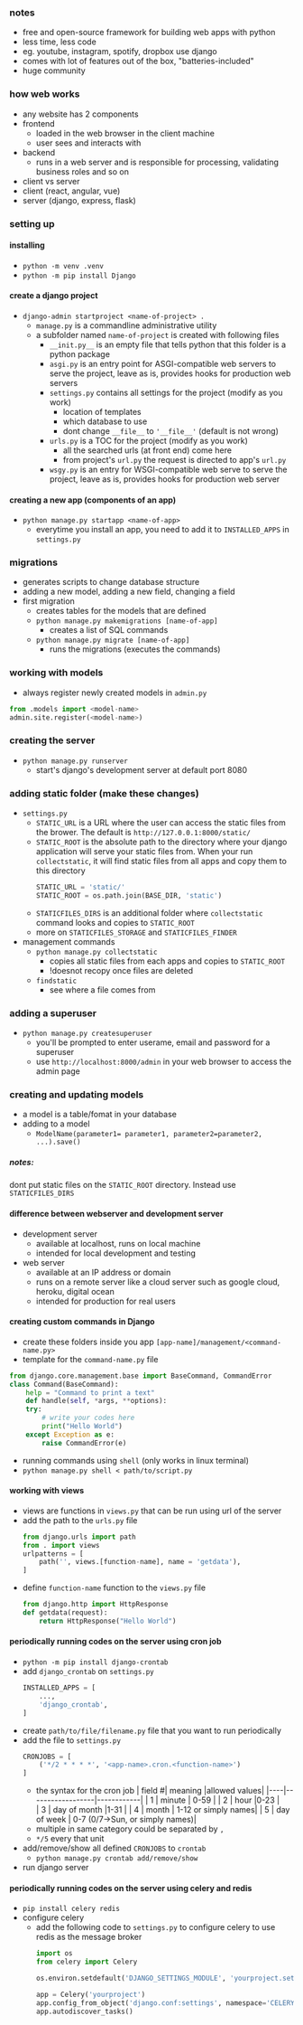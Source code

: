 ### notes
- free and open-source framework for building web apps with python
- less time, less code
- eg. youtube, instagram, spotify, dropbox use django
- comes with lot of features out of the box, "batteries-included"
- huge community

### how web works
- any website has 2 components
- frontend
    - loaded in the web browser in the client machine
    - user sees and interacts with
- backend
    - runs in a web server and is responsible for processing, validating business roles and so on
- client vs server
- client (react, angular, vue)
- server (django, express, flask) 


### setting up
#### installing
- `python -m venv .venv`
- `python -m pip install Django`
#### create a django project
- `django-admin startproject <name-of-project> .`
    - `manage.py` is a commandline administrative utility
    - a subfolder named `name-of-project` is created with following files
        - `__init.py__` is an empty file that tells python that this folder is a python package
        - `asgi.py` is an entry point for ASGI-compatible web servers to serve the project, leave as is, provides hooks for production web servers
        - `settings.py` contains all settings for the project (modify as you work)
            - location of templates
            - which database to use
            - dont change `__file__` to `'__file__'` (default is not wrong)
        - `urls.py` is a TOC for the project (modify as you work)
            - all the searched urls (at front end) come here
            - from project's `url.py` the request is directed to app's `url.py`
        - `wsgy.py` is an entry for WSGI-compatible web serve to serve the project, leave as is, provides hooks for production web server

#### creating a new app (components of an app)
- `python manage.py startapp <name-of-app>`
    - everytime you install an app, you need to add it to `INSTALLED_APPS` in `settings.py`

### migrations
- generates scripts to change database structure
- adding a new model, adding a new field, changing a field
- first migration
    - creates tables for the models that are defined
    - `python manage.py makemigrations [name-of-app]`
      - creates a list of SQL commands
    - `python manage.py migrate [name-of-app]`
      - runs the migrations (executes the commands)

### working with models
- always register newly created models in `admin.py`
```py
from .models import <model-name>
admin.site.register(<model-name>)
```

### creating the server
- `python manage.py runserver`
    - start's django's development server at default port 8080

### adding static folder (make these changes)
- `settings.py`
    - `STATIC_URL` is a URL where the user can access the static files from the brower. The default is `http://127.0.0.1:8000/static/`
    - `STATIC_ROOT` is the absolute path to the directory where your django application will serve your static files from. When your run `collectstatic`, it will find static files from all apps and copy them to this directory
        ```py 
        STATIC_URL = 'static/' 
        STATIC_ROOT = os.path.join(BASE_DIR, 'static')
        ```
    - `STATICFILES_DIRS` is an additional folder where `collectstatic` command looks and copies to `STATIC_ROOT`
    - more on `STATICFILES_STORAGE` and `STATICFILES_FINDER`
- management commands
    - `python manage.py collectstatic`
        - copies all static files from each apps and copies to `STATIC_ROOT`
        - !doesnot recopy once files are deleted  
    - `findstatic`
        - see where a file comes from

### adding a superuser
- `python manage.py createsuperuser`
    - you'll be prompted to enter userame, email and password for a superuser
    - use `http://localhost:8000/admin` in your web browser to access the admin page


### creating and updating models
- a model is a table/fomat in your database
- adding to a model
  - `ModelName(parameter1= parameter1, parameter2=parameter2, ...).save()`

##### notes:
dont put static files on the `STATIC_ROOT` directory. Instead use `STATICFILES_DIRS`

#### difference between webserver and development server
-   development server 
    - available at localhost, runs on local machine
    - intended for local development and testing
- web server
    - available at an IP address or domain
    - runs on a remote server like a cloud server such as google cloud, heroku, digital ocean
    - intended for production for real users


#### creating custom commands in Django
- create these folders inside you app `[app-name]/management/<command-name.py>`
- template for the `command-name.py` file
```py
from django.core.management.base import BaseCommand, CommandError
class Command(BaseCommand):
    help = "Command to print a text"
    def handle(self, *args, **options):
    try:
        # write your codes here
        print("Hello World") 
    except Exception as e:
        raise CommandError(e)
```
- running commands using `shell` (only works in linux terminal)
- `python manage.py shell < path/to/script.py`

#### working with views
- views are functions in `views.py` that can be run using url of the server
- add the path to the `urls.py` file
    ```py
    from django.urls import path
    from . import views
    urlpatterns = [
        path('', views.[function-name], name = 'getdata'),
    ]
    ```
- define `function-name` function to the `views.py` file
    ```py
    from django.http import HttpResponse
    def getdata(request):
        return HttpResponse("Hello World")
    ```


#### periodically running codes on the server using cron job
- `python -m pip install django-crontab`
- add `django_crontab` on `settings.py`
    ```py
    INSTALLED_APPS = [
        ...,
        'django_crontab',
    ]
    ```
-  create `path/to/file/filename.py` file that you want to run periodically
-  add the file to `settings.py`
    ```py
    CRONJOBS = [
        ('*/2 * * * *', '<app-name>.cron.<function-name>')
    ]
    ```
   - the syntax for the cron job
        | field #|  meaning     |allowed values|
        |----|------------------|------------|
        | 1  |    minute        | 0-59      |
        | 2  |      hour        |0-23        |  
        | 3  |    day of month  |1-31           |
        | 4  |   month          | 1-12 or simply names|
        | 5  |  day of week     |  0-7 (0/7->Sun, or simply names)|
   - multiple in same category could be separated by `,`
   - `*/5` every that unit
 - add/remove/show all defined `CRONJOBS` to `crontab`
   - `python manage.py crontab add/remove/show`
 - run django server


#### periodically running codes on the server using celery and redis
- `pip install celery redis`
- configure celery
  - add the following code to `settings.py` to configure celery to use redis as the message broker
    ```py
    import os
    from celery import Celery

    os.environ.setdefault('DJANGO_SETTINGS_MODULE', 'yourproject.settings')

    app = Celery('yourproject')
    app.config_from_object('django.conf:settings', namespace='CELERY')
    app.autodiscover_tasks()
    ```
